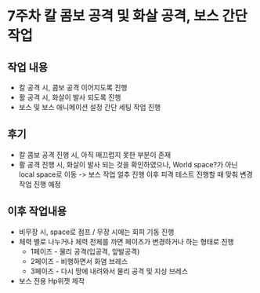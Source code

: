 # 7주차 칼 콤보 공격 및 화살 공격, 보스 간단 작업

## 작업 내용
+ 칼 공격 시, 콤보 공격 이어지도록 진행 
+ 활 공격 시, 화살이 발사 되도록 진행
+ 보스 및 보스 애니메이션 설정 간단 세팅 작업 진행

## 후기
+ 칼 콤보 공격 진행 시, 아직 매끄럽지 못한 부분이 존재
+ 활 공격 진행 시, 화살이 발사 되는 것을 확인하였으나, World space?가 아닌 local space로 이동 -> 보스 작업 얼추 진행 이후 피격 테스트 진행할 때 맞춰 변경 작업 진행 예정
   
## 이후 작업내용
+ 비무장 시, space로 점프 / 무장 시에는 회피 기동 진행
+ 체력 별로 나누거나 체력 전체를 까면 페이즈가 변경하거나 하는 형태로 진행
   + 1페이즈 - 물리 공격(입공격, 앞발공격)
   + 2페이즈 - 비행하면서 화염 브레스
   + 3페이즈 - 다시 땅에 내려와서 물리 공격 및 지상 브레스
+ 보스 전용 Hp위젯 제작
  
